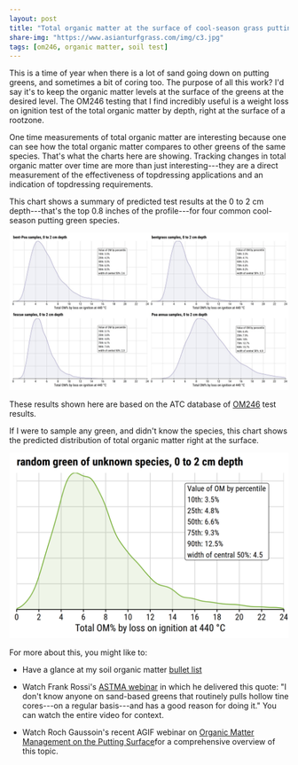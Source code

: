```yaml
---
layout: post
title: "Total organic matter at the surface of cool-season grass putting greens"
share-img: "https://www.asianturfgrass.com/img/c3.jpg"
tags: [om246, organic matter, soil test]
---
```


This is a time of year when there is a lot of sand going down on putting greens, and sometimes a bit of coring too. The purpose of all this work? I'd say it's to keep the organic matter levels at the surface of the greens at the desired level. The OM246 testing that I find incredibly useful is a weight loss on ignition test of the total organic matter by depth, right at the surface of a rootzone.

One time measurements of total organic matter are interesting because one can see how the total organic matter compares to other greens of the same species. That's what the charts here are showing. Tracking changes in total organic matter over time are more than just interesting---they are a direct measurement of the effectiveness of topdressing applications and an indication of topdressing requirements.

This chart shows a summary of predicted test results at the 0 to 2 cm depth---that's the top 0.8 inches of the profile---for four common cool-season putting green species.

![plot of expected total organic matter distribution of 4 cool-season grass putting green species](/img/c3.jpg)

These results shown here are based on the ATC database of [OM246](https://www.asianturfgrass.com/tags/#om246) test results.

If I were to sample any green, and didn't know the species, this chart shows the predicted distribution of total organic matter right at the surface.

![plot of expected total organic matter distribution of an unknown species](/img/unknown_species.png)

For more about this, you might like to:

* Have a glance at my soil organic matter [bullet list](https://www.asianturfgrass.com/2020-02-17-soil-organic-matter-bullet-list/)

* Watch Frank Rossi's [ASTMA webinar](https://youtu.be/iMtn6_Uxm3o?t=3835) in which he delivered this quote: "I don't know anyone on sand-based greens that routinely pulls hollow tine cores---on a regular basis---and has a good reason for doing it." You can watch the entire video for context.

* Watch Roch Gaussoin's recent AGIF webinar on [Organic Matter Management on the Putting Surface](https://youtu.be/Nzgl6-vQOtw)for a comprehensive overview of this topic.



